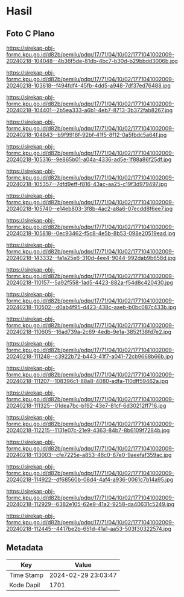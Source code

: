 # Hasil

## Foto C Plano

https://sirekap-obj-formc.kpu.go.id/d82b/pemilu/pdpr/17/71/04/10/02/1771041002009-20240218-104048--4b36f5de-81db-4bc7-b30d-b29bbdd3006b.jpg

https://sirekap-obj-formc.kpu.go.id/d82b/pemilu/pdpr/17/71/04/10/02/1771041002009-20240218-103618--f494fdf4-45fb-4dd5-a948-7df37ed76488.jpg

https://sirekap-obj-formc.kpu.go.id/d82b/pemilu/pdpr/17/71/04/10/02/1771041002009-20240218-104401--2b5ea333-a6b1-4eb7-8713-3b372fab8267.jpg

https://sirekap-obj-formc.kpu.go.id/d82b/pemilu/pdpr/17/71/04/10/02/1771041002009-20240218-104843--b9f9916f-92bf-41f5-8f12-0a5fbdc5a64f.jpg

https://sirekap-obj-formc.kpu.go.id/d82b/pemilu/pdpr/17/71/04/10/02/1771041002009-20240218-105316--9e865b01-a04a-4336-ad5e-1f88a86f25df.jpg

https://sirekap-obj-formc.kpu.go.id/d82b/pemilu/pdpr/17/71/04/10/02/1771041002009-20240218-105357--7dfd9eff-f816-43ac-aa25-c19f3d979497.jpg

https://sirekap-obj-formc.kpu.go.id/d82b/pemilu/pdpr/17/71/04/10/02/1771041002009-20240218-105740--e14eb803-3f8b-4ac2-a8a6-07ecdd8f6ee7.jpg

https://sirekap-obj-formc.kpu.go.id/d82b/pemilu/pdpr/17/71/04/10/02/1771041002009-20240218-105818--0ec93462-f5c8-4e5b-8b53-098e20519ead.jpg

https://sirekap-obj-formc.kpu.go.id/d82b/pemilu/pdpr/17/71/04/10/02/1771041002009-20240218-143332--fa1a25e6-310d-4ee4-9044-992dab9b658d.jpg

https://sirekap-obj-formc.kpu.go.id/d82b/pemilu/pdpr/17/71/04/10/02/1771041002009-20240218-110157--5a92f558-1ad5-4423-882a-f54d8c420430.jpg

https://sirekap-obj-formc.kpu.go.id/d82b/pemilu/pdpr/17/71/04/10/02/1771041002009-20240218-110502--d0ab4f95-d423-438c-aaeb-b0bc087c433b.jpg

https://sirekap-obj-formc.kpu.go.id/d82b/pemilu/pdpr/17/71/04/10/02/1771041002009-20240218-110605--16ad739a-2c69-4edb-9e1a-3852f38fd7e2.jpg

https://sirekap-obj-formc.kpu.go.id/d82b/pemilu/pdpr/17/71/04/10/02/1771041002009-20240218-111248--c3922b72-b443-41f7-a041-72cb9668b66b.jpg

https://sirekap-obj-formc.kpu.go.id/d82b/pemilu/pdpr/17/71/04/10/02/1771041002009-20240218-111207--108396c1-88a8-4080-adfa-110dff59462a.jpg

https://sirekap-obj-formc.kpu.go.id/d82b/pemilu/pdpr/17/71/04/10/02/1771041002009-20240218-111325--01dea7bc-b192-43e7-81cf-6d30212ff716.jpg

https://sirekap-obj-formc.kpu.go.id/d82b/pemilu/pdpr/17/71/04/10/02/1771041002009-20240218-112215--1131e07c-21e9-4363-84b7-8b6109f7284b.jpg

https://sirekap-obj-formc.kpu.go.id/d82b/pemilu/pdpr/17/71/04/10/02/1771041002009-20240218-113003--cfe7225e-a853-46c0-87e0-9aeefaf359ac.jpg

https://sirekap-obj-formc.kpu.go.id/d82b/pemilu/pdpr/17/71/04/10/02/1771041002009-20240218-114922--df68560b-08d4-4af4-a936-0061c7b14a95.jpg

https://sirekap-obj-formc.kpu.go.id/d82b/pemilu/pdpr/17/71/04/10/02/1771041002009-20240218-112929--6382e105-62e9-41a2-9258-da40631c5249.jpg

https://sirekap-obj-formc.kpu.go.id/d82b/pemilu/pdpr/17/71/04/10/02/1771041002009-20240218-112445--4417be2b-651d-41a1-aa53-503f30322574.jpg


## Metadata

| Key        | Value               |
| ---------- | ------------------- |
| Time Stamp | 2024-02-29 23:03:47 |
| Kode Dapil | 1701                |



